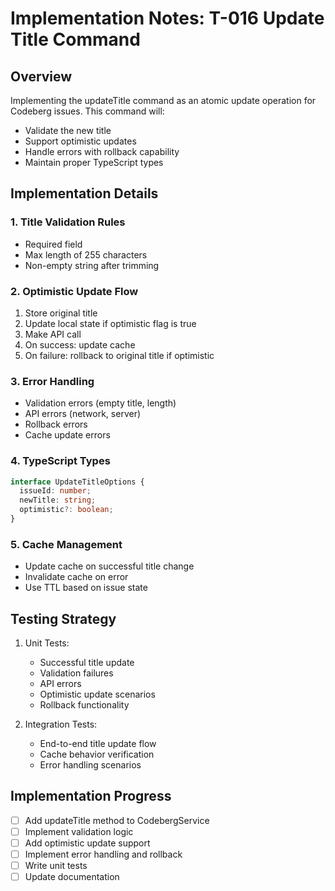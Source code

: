 # Implementation Notes: T-016 Update Title Command

## Overview

Implementing the updateTitle command as an atomic update operation for Codeberg issues. This command will:

- Validate the new title
- Support optimistic updates
- Handle errors with rollback capability
- Maintain proper TypeScript types

## Implementation Details

### 1. Title Validation Rules

- Required field
- Max length of 255 characters
- Non-empty string after trimming

### 2. Optimistic Update Flow

1. Store original title
2. Update local state if optimistic flag is true
3. Make API call
4. On success: update cache
5. On failure: rollback to original title if optimistic

### 3. Error Handling

- Validation errors (empty title, length)
- API errors (network, server)
- Rollback errors
- Cache update errors

### 4. TypeScript Types

```typescript
interface UpdateTitleOptions {
  issueId: number;
  newTitle: string;
  optimistic?: boolean;
}
```

### 5. Cache Management

- Update cache on successful title change
- Invalidate cache on error
- Use TTL based on issue state

## Testing Strategy

1. Unit Tests:

   - Successful title update
   - Validation failures
   - API errors
   - Optimistic update scenarios
   - Rollback functionality

2. Integration Tests:
   - End-to-end title update flow
   - Cache behavior verification
   - Error handling scenarios

## Implementation Progress

- [ ] Add updateTitle method to CodebergService
- [ ] Implement validation logic
- [ ] Add optimistic update support
- [ ] Implement error handling and rollback
- [ ] Write unit tests
- [ ] Update documentation
